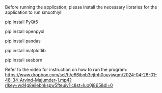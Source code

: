 Before running the application, please install the necessary libraries for the application to run smoothly!

pip install PyQt5

pip install openpyxl

pip install pandas

pip install matplotlib

pip install seaborn


Refer to the video for instruction on how to run the program: https://www.dropbox.com/scl/fi/e66ibnb3ejtph0ouvjwqm/2024-04-26-01-48-34-Arvind-Majumder-1.mp4?rlkey=wd4g8eilebhkspw5fteuiv1lc&st=luo0j865&dl=0 
